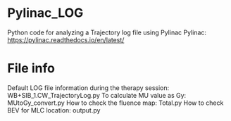 # Pylinac_LOG

Python code for analyzing a Trajectory log file using Pylinac
Pylinac: https://pylinac.readthedocs.io/en/latest/

# File info
Default LOG file information during the therapy session: WB+SIB_1.CW_TrajectoryLog.py
To calculate MU value as Gy: MUtoGy_convert.py
How to check the fluence map: Total.py
How to check BEV for MLC location: output.py
